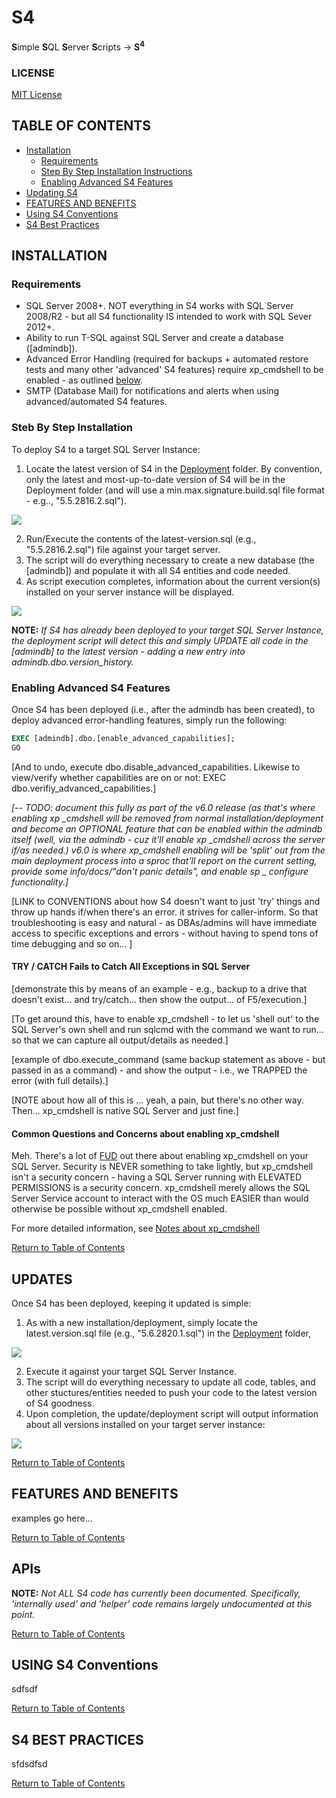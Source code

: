 ﻿# S4
**S**imple **S**QL **S**erver **S**cripts -> **S<sup>4</sup>**

### LICENSE 

[MIT License](/Repository/Blob/00aeb933-08e0-466e-a815-db20aa979639?encodedName=master&encodedPath=LICENSE)

## <a name="toc"></a> TABLE OF CONTENTS
- [Installation](#installation)
    - [Requirements](#requirements)
    - [Step By Step Installation Instructions](#step-by-step-installation)
    - [Enabling Advanced S4 Features](#enabling-advanced-s4-features)
- [Updating S4](#updates)
- [FEATURES AND BENEFITS](#features-and-benefits)
- [Using S4 Conventions](#using-s4-conventions)
- [S4 Best Practices](#s4-best-practices)

## <a name="installation"></a> INSTALLATION 

### <a name="requirements"></a> Requirements
- SQL Server 2008+. NOT everything in S4 works with SQL Server 2008/R2 - but all S4 functionality IS intended to work with SQL Sever 2012+.
- Ability to run T-SQL against SQL Server and create a database ([admindb]).
- Advanced Error Handling (required for backups + automated restore tests and many other 'advanced' S4 features) require xp_cmdshell to be enabled - as outlined [below](#enabling-advanced-s4-features).
- SMTP (Database Mail) for notifications and alerts when using advanced/automated S4 features.

### <a name="step-by-step-installation"></a> Steb By Step Installation
To deploy S4 to a target SQL Server Instance:
1. Locate the latest version of S4 in the [Deployment](/Repository/Blob/00aeb933-08e0-466e-a815-db20aa979639?encodedName=feature~2f5.6&encodedPath=Deployment) folder. By convention, only the latest and most-up-to-date version of S4 will be in the Deployment folder (and will use a min.max.signature.build.sql file format - e.g.., "5.5.2816.2.sql"). 

![](https://assets.overachiever.net/s4/images/install_get_latest_file.gif)

2. Run/Execute the contents of the latest-version.sql (e.g., "5.5.2816.2.sql") file against your target server. 
3. The script will do everything necessary to create a new database (the [admindb]) and populate it with all S4 entities and code needed. 
4. As script execution completes, information about the current version(s) installed on your server instance will be displayed. 

![](https://assets.overachiever.net/s4/images/install_install_completed.gif)

**NOTE:** *If S4 has already been deployed to your target SQL Server Instance, the deployment script will detect this and simply UPDATE all code in the [admindb] to the latest version - adding a new entry into admindb.dbo.version_history.* 


### <a name="enabling-advanced-s4-features"></a> Enabling Advanced S4 Features
Once S4 has been deployed (i.e., after the admindb has been created), to deploy advanced error-handling features, simply run the following: 

```sql
EXEC [admindb].dbo.[enable_advanced_capabilities];
GO
```

[And to undo, execute dbo.disable_advanced_capabilities. Likewise to view/verify whether capabilities are on or not: EXEC dbo.verifiy_advanced_capabilities.]

*[-- TODO: document this fully as part of the v6.0 release (as that's where enabling xp _cmdshell will be removed from normal installation/deployment and become an OPTIONAL feature that can be enabled within the admindb itself (well, via the admindb - cuz it'll enable xp _cmdshell across the server if/as needed.)
v6.0 is where xp_cmdshell enabling will be 'split' out from the main deployment process into a sproc that'll report on the current setting, provide some info/docs/"don't panic details", and enable sp _ configure functionality.]*


[LINK to CONVENTIONS about how S4 doesn't want to just 'try' things and throw up hands if/when there's an error. it strives for caller-inform. So that troubleshooting is easy and natural - as DBAs/admins will have immediate access to specific exceptions and errors - without having to spend tons of time debugging and so on... ]

#### TRY / CATCH Fails to Catch All Exceptions in SQL Server
[demonstrate this by means of an example - e.g., backup to a drive that doesn't exist... and try/catch... then show the output... of F5/execution.]

[To get around this, have to enable xp_cmdshell - to let us 'shell out' to the SQL Server's own shell and run sqlcmd with the command we want to run... so that we can capture all output/details as needed.] 

[example of dbo.execute_command (same backup statement as above - but passed in as a command) - and show the output - i.e., we TRAPPED the error (with full details).]

[NOTE about how all of this is ... yeah, a pain, but there's no other way. Then... xp_cmdshell is native SQL Server and just fine.]


#### Common Questions and Concerns about enabling xp_cmdshell 
Meh. There's a lot of [FUD](https://en.wikipedia.org/wiki/Fear,_uncertainty_and_doubt) out there about enabling xp_cmdshell on your SQL Server. Security is NEVER something to take lightly, but xp_cmdshell isn't a security concern - having a SQL Server running with ELEVATED PERMISSIONS is a security concern. xp_cmdshell merely allows the SQL Server Service account to interact with the OS much EASIER than would otherwise be possible without xp_cmdshell enabled. 

For more detailed information, see [Notes about xp_cmdshell](/Repository/Blob/00aeb933-08e0-466e-a815-db20aa979639?encodedName=feature~2f5.6&encodedPath=Documentation%2Fxp_cmdshell_notes.md)

[Return to Table of Contents](#toc)

## <a name="updates"></a> UPDATES
Once S4 has been deployed, keeping it updated is simple: 
1. As with a new installation/deployment, simply locate the latest.version.sql file (e.g., "5.6.2820.1.sql") in the [Deployment](/Repository/Blob/00aeb933-08e0-466e-a815-db20aa979639?encodedName=feature~2f5.6&encodedPath=Deployment) folder,

![](https://assets.overachiever.net/s4/images/install_update_latest_file.gif)

2. Execute it against your target SQL Server Instance. 
3. The script will do everything necessary to update all code, tables, and other stuctures/entities needed to push your code to the latest version of S4 goodness. 
4. Upon completion, the update/deployment script will output information about all versions installed on your target server instance:

![](https://assets.overachiever.net/s4/images/install_update_completed.gif)

[Return to Table of Contents](#toc)

## <a name="features-and-benefits"></a> FEATURES AND BENEFITS
examples go here... 

[Return to Table of Contents](#toc)

## <a name="apis"></a> APIs
**NOTE:** *Not ALL S4 code has currently been documented. Specifically, 'internally used' and 'helper' code remains largely undocumented at this point.* 


[Return to Table of Contents](#toc)

## <a name="using-s4-conventions"></a> USING S4 Conventions
sdfsdf

[Return to Table of Contents](#toc)

## <a name="s4-best-practices"></a> S4 BEST PRACTICES
sfdsdfsd

[Return to Table of Contents](#toc)


